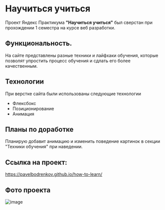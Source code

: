 # Научиться учиться

Проект Яндекс Практикума **"Научиться учиться"** был сверстан при прохождении 1 семестра на курсе веб разработки.

## Функциональность.
На сайте представлены разные техники и лайфхаки обучения, которые позволят упростить процесс обучения и сдлать его более качественным.

## Технологии
При верстке сайта были использованы следующие технологии
 * Флексбокс
 * Позиционирование
 * Анимация

## Планы по доработке
 Планирую добавит анимацию и изменить поведение картинок в секции "Техники обучения" при наведении.

## Ссылка на проект:
https://pavelbodrenkov.github.io/how-to-learn/

## Фото проекта
![image](https://user-images.githubusercontent.com/70709823/110812010-4c334380-8298-11eb-935d-6b1491cd0fab.png)





